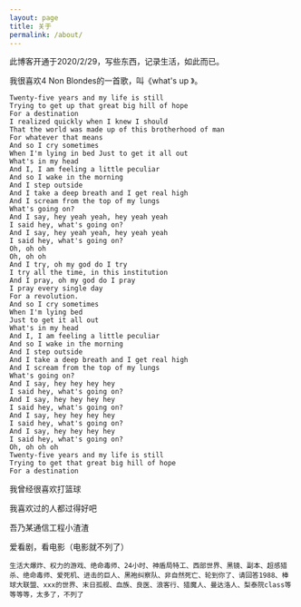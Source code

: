 ```yaml
---
layout: page
title: 关于
permalink: /about/
---
```


此博客开通于2020/2/29，写些东西，记录生活，如此而已。

我很喜欢4 Non Blondes的一首歌，叫《what's up 》。

	Twenty-five years and my life is still
	Trying to get up that great big hill of hope
	For a destination
	I realized quickly when I knew I should
	That the world was made up of this brotherhood of man
	For whatever that means
	And so I cry sometimes
	When I'm lying in bed Just to get it all out
	What's in my head
	And I, I am feeling a little peculiar
	And so I wake in the morning
	And I step outside
	And I take a deep breath and I get real high
	And I scream from the top of my lungs
	What's going on?
	And I say, hey yeah yeah, hey yeah yeah
	I said hey, what's going on?
	And I say, hey yeah yeah, hey yeah yeah
	I said hey, what's going on?
	Oh, oh oh
	Oh, oh oh
	And I try, oh my god do I try
	I try all the time, in this institution
	And I pray, oh my god do I pray
	I pray every single day
	For a revolution.
	And so I cry sometimes
	When I'm lying bed
	Just to get it all out
	What's in my head
	And I, I am feeling a little peculiar
	And so I wake in the morning
	And I step outside
	And I take a deep breath and I get real high
	And I scream from the top of my lungs
	What's going on?
	And I say, hey hey hey hey
	I said hey, what's going on?
	And I say, hey hey hey hey
	I said hey, what's going on?
	And I say, hey hey hey hey
	I said hey, what's going on?
	And I say, hey hey hey hey
	I said hey, what's going on?
	Oh, oh oh oh
	Twenty-five years and my life is still
	Trying to get that great big hill of hope
	For a destination

我曾经很喜欢打篮球

我喜欢过的人都过得好吧

吾乃某通信工程小渣渣

爱看剧，看电影（电影就不列了）

```电视剧
生活大爆炸、权力的游戏、绝命毒师、24小时、神盾局特工、西部世界、黑镜、副本、超感猎杀、绝命毒师、爱死机、进击的巨人、黑袍纠察队、非自然死亡、轮到你了、请回答1988、棒球大联盟、xxx的世界、末日孤舰、血族、良医、浪客行、猎魔人、曼达洛人、梨泰院class等等等等，太多了，不列了
```
